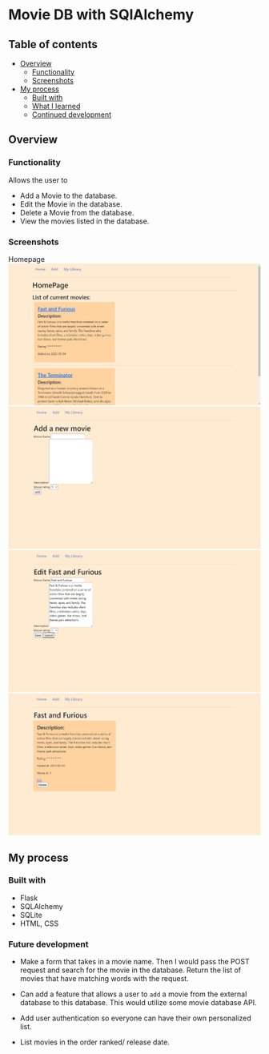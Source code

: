 # Movie DB with SQlAlchemy


## Table of contents

- [Overview](#overview)
    - [Functionality](#functionality)
    - [Screenshots](#screenshots)
- [My process](#my-process)
    - [Built with](#built-with)
    - [What I learned](#what-i-learned)
    - [Continued development](#continued-development)

## Overview

### Functionality
Allows the user to 
- Add a Movie to the database.
- Edit the Movie in the database.
- Delete a Movie from the database.
- View the movies listed in the database.

### Screenshots
Homepage
![homepage](./screenshots/homepage.jpg)
![add movie](./screenshots/add-movie.jpg)
![edit movie](./screenshots/edit-movie.jpg)
![movie page](./screenshots/movie-page.jpg)

## My process

### Built with
- Flask
- SQLAlchemy
- SQLite
- HTML, CSS

### Future development
- Make a form that takes in a movie name.
Then I would pass the POST request and search for the
movie in the database. Return the list of movies that have
matching words with the request.

- Can add a feature that allows a user to `add` a movie
from the external database to this database. This would
utilize some movie database API.

- Add user authentication so everyone can have their own
personalized list.

- List movies in the order ranked/ release date.
